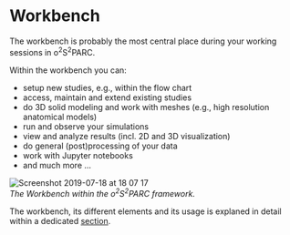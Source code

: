 # Workbench

The workbench is probably the most central place during your working sessions in o<sup>2</sup>S<sup>2</sup>PARC.

Within the workbench you can:

* setup new studies, e.g., within the flow chart
* access, maintain and extend existing studies
* do 3D solid modeling and work with meshes (e.g., high resolution anatomical models)
* run and observe your simulations
* view and analyze results (incl. 2D and 3D visualization)
* do general (post)processing of your data
* work with Jupyter notebooks
* and much more ...

![Screenshot 2019-07-18 at 18 07 17](https://user-images.githubusercontent.com/32800795/61473588-f6a17900-a986-11e9-8840-a3d19c2ac2c9.png)<br/>
*The Workbench within the o<sup>2</sup>S<sup>2</sup>PARC framework.*

The workbench, its different elements and its usage is explaned in detail within a dedicated [section](/docs/platform_introduction/workbench/navigation.md).
